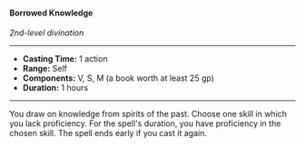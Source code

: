 #### Borrowed Knowledge
*2nd-level divination*
___
- **Casting Time:** 1 action
- **Range:** Self
- **Components:** V, S, M (a book worth at least 25 gp)
- **Duration:** 1 hours
___
You draw on knowledge from spirits of the past. Choose one skill in which you lack proficiency. For the spell's duration, you have proficiency in the chosen skill. The spell ends early if you cast it again.
